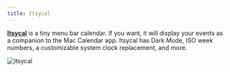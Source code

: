 ```yaml
---
title: Itsycal
---
```


[**Itsycal**](https://www.mowglii.com/itsycal/) is a tiny menu bar calendar. If you want, it will display your events as a companion to the Mac Calendar app. Itsycal has Dark Mode, ISO week numbers, a customizable system clock replacement, and more.

![itsycal](/itsycal.png)

